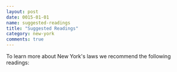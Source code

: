 ```yaml
---
layout: post
date: 0015-01-01
name: suggested-readings
title: "Suggested Readings"
category: new-york
comments: true
---
```


To learn more about New York's laws we recommend the following readings: 
